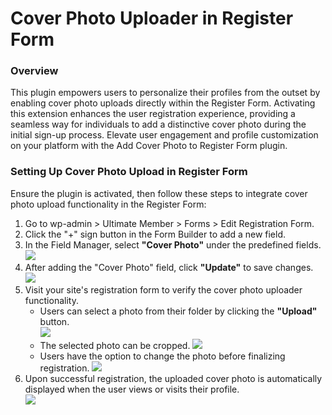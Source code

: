 ---
---
# Cover Photo Uploader in Register Form
### Overview

 This plugin empowers users to personalize their profiles from the outset by enabling cover photo uploads directly within the Register Form. Activating this extension enhances the user registration experience, providing a seamless way for individuals to add a distinctive cover photo during the initial sign-up process. Elevate user engagement and profile customization on your platform with the Add Cover Photo to Register Form plugin.

### Setting Up Cover Photo Upload in Register Form

 Ensure the plugin is activated, then follow these steps to integrate cover photo upload functionality in the Register Form:

1. Go to wp-admin &gt; Ultimate Member &gt; Forms &gt; Edit Registration Form.
2. Click the "+" sign button in the Form Builder to add a new field.
3. In the Field Manager, select <strong>"Cover Photo"</strong> under the predefined fields.   ![](https://s3.amazonaws.com/helpscout.net/docs/assets/561c96629033600a7a36d662/images/654f6cf2687c016dc15b762a/file-He7Ixv5Rsl.png)
4. After adding the "Cover Photo" field, click <strong>"Update"</strong> to save changes.   ![](https://s3.amazonaws.com/helpscout.net/docs/assets/561c96629033600a7a36d662/images/654f6d7b6e5cdb01c2a33022/file-E3cgjcpIn4.png)
5. Visit your site's registration form to verify the cover photo uploader functionality. 
    - Users can select a photo from their folder by clicking the <strong>"Upload"</strong> button.  
          ![](https://s3.amazonaws.com/helpscout.net/docs/assets/561c96629033600a7a36d662/images/654f81cc687c016dc15b762e/file-v40eNBRbLf.png)
    - The selected photo can be cropped. ![](https://s3.amazonaws.com/helpscout.net/docs/assets/561c96629033600a7a36d662/images/6569e5e834a236193adc8df5/file-EZaHRliBhk.png)
    - Users have the option to change the photo before finalizing registration. ![](https://s3.amazonaws.com/helpscout.net/docs/assets/561c96629033600a7a36d662/images/6569e605f0a5f10af23cfc97/file-Vkns3mMHyV.png)
6. Upon successful registration, the uploaded cover photo is automatically displayed when the user views or visits their profile.  
      ![](https://s3.amazonaws.com/helpscout.net/docs/assets/561c96629033600a7a36d662/images/6569e7feb9c5ac4b9b74c5eb/file-47nmFFYJsN.png)